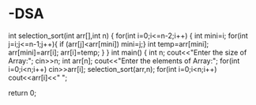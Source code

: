 # -DSA
int selection_sort(int arr[],int n)
{
  for(int i=0;i<=n-2;i++)
  {
    int mini=i;
    for(int j=i;j<=n-1;j++){
    if (arr[j]<arr[mini])
      mini=j;}
    int temp=arr[mini];
    arr[mini]=arr[i];
    arr[i]=temp;
  }
}
int main()
{
  int n;
  cout<<"Enter the size of Array:";
  cin>>n;
  int arr[n];
  cout<<"Enter the elements of Array:";
  for(int i=0;i<n;i++) cin>>arr[i];
  selection_sort(arr,n);
  for(int i=0;i<n;i++) cout<<arr[i]<<" ";  
  
  return 0;
